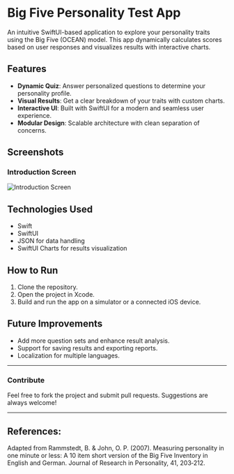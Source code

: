 # Big Five Personality Test App

An intuitive SwiftUI-based application to explore your personality traits using the Big Five (OCEAN) model. This app dynamically calculates scores based on user responses and visualizes results with interactive charts.

## Features
- **Dynamic Quiz**: Answer personalized questions to determine your personality profile.
- **Visual Results**: Get a clear breakdown of your traits with custom charts.
- **Interactive UI**: Built with SwiftUI for a modern and seamless user experience.
- **Modular Design**: Scalable architecture with clean separation of concerns.

## Screenshots
### Introduction Screen
![Introduction Screen](./Assets.xcassets/IntroPeople.imageset/IntroPeople.png)

## Technologies Used
- Swift
- SwiftUI
- JSON for data handling
- SwiftUI Charts for results visualization

## How to Run
1. Clone the repository.
2. Open the project in Xcode.
3. Build and run the app on a simulator or a connected iOS device.

## Future Improvements
- Add more question sets and enhance result analysis.
- Support for saving results and exporting reports.
- Localization for multiple languages.

---

### Contribute
Feel free to fork the project and submit pull requests. Suggestions are always welcome!

---

## References:
Adapted from Rammstedt, B. & John, O. P. (2007). Measuring personality in one minute or less:
A 10 item short version of the Big Five Inventory in English and German. Journal of Research in
Personality, 41, 203‐212.
